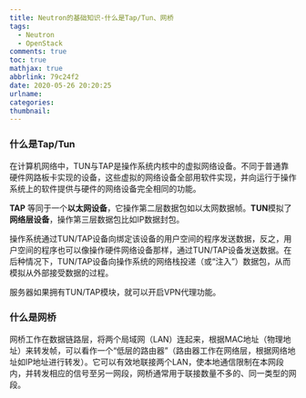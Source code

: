 ```yaml
---
title: Neutron的基础知识-什么是Tap/Tun、网桥
tags:
  - Neutron
  - OpenStack
comments: true
toc: true
mathjax: true
abbrlink: 79c24f2
date: 2020-05-26 20:20:25
urlname:
categories:
thumbnail:
---
```


### 什么是Tap/Tun

在计算机网络中，TUN与TAP是操作系统内核中的虚拟网络设备。不同于普通靠硬件网路板卡实现的设备，这些虚拟的网络设备全部用软件实现，并向运行于操作系统上的软件提供与硬件的网络设备完全相同的功能。

**TAP** 等同于一个**以太网设备**，它操作第二层数据包如以太网数据帧。**TUN**模拟了**网络层设备**，操作第三层数据包比如IP数据封包。

操作系统通过TUN/TAP设备向绑定该设备的用户空间的程序发送数据，反之，用户空间的程序也可以像操作硬件网络设备那样，通过TUN/TAP设备发送数据。在后种情况下，TUN/TAP设备向操作系统的网络栈投递（或“注入”）数据包，从而模拟从外部接受数据的过程。

服务器如果拥有TUN/TAP模块，就可以开启VPN代理功能。

### 什么是网桥

网桥工作在数据链路层，将两个局域网（LAN）连起来，根据MAC地址（物理地址）来转发帧，可以看作一个“低层的路由器”（路由器工作在网络层，根据网络地址如IP地址进行转发）。它可以有效地联接两个LAN，使本地通信限制在本网段内，并转发相应的信号至另一网段，网桥通常用于联接数量不多的、同一类型的网段。